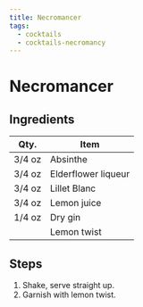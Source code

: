 ```yaml
---
title: Necromancer
tags:
  - cocktails
  - cocktails-necromancy
---
```


# Necromancer

## Ingredients

| Qty.   | Item                |
| ------ | ------------------- |
| 3/4 oz | Absinthe            |
| 3/4 oz | Elderflower liqueur |
| 3/4 oz | Lillet Blanc        |
| 3/4 oz | Lemon juice         |
| 1/4 oz | Dry gin             |
|        | Lemon twist         |

## Steps

1. Shake, serve straight up.
1. Garnish with lemon twist.
